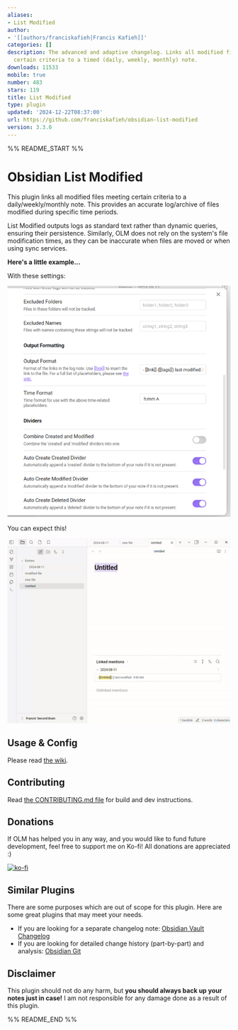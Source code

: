 ```yaml
---
aliases:
- List Modified
author:
- '[[authors/franciskafieh|Francis Kafieh]]'
categories: []
description: The advanced and adaptive changelog. Links all modified files meeting
  certain criteria to a timed (daily, weekly, monthly) note.
downloads: 11533
mobile: true
number: 483
stars: 119
title: List Modified
type: plugin
updated: '2024-12-22T08:37:00'
url: https://github.com/franciskafieh/obsidian-list-modified
version: 3.3.0
---
```


%% README_START %%

# Obsidian List Modified

This plugin links all modified files meeting certain criteria to a daily/weekly/monthly note. This provides an accurate log/archive of files modified during specific time periods.

List Modified outputs logs as standard text rather than dynamic queries, ensuring their persistence. Similarly, OLM does not rely on the system's file modification times, as they can be inaccurate when files are moved or when using sync services.

**Here's a little example...**

With these settings:

![example settings for a plugin demo](https://raw.githubusercontent.com/franciskafieh/obsidian-list-modified/HEAD/.github/example-settings.png)

You can expect this!

![demo of plugin that shows working modification logic](https://raw.githubusercontent.com/franciskafieh/obsidian-list-modified/HEAD/.github/olm-demo.gif)

## Usage & Config

Please read [the wiki](https://github.com/franciskafieh/obsidian-list-modified/wiki).

## Contributing

Read [the CONTRIBUTING.md file](CONTRIBUTING.md) for build and dev instructions.

## Donations

If OLM has helped you in any way, and you would like to fund future development, feel free to support me on Ko-fi! All donations are appreciated :)

[![ko-fi](https://ko-fi.com/img/githubbutton_sm.svg)](https://ko-fi.com/R6R7GBZLX)

## Similar Plugins

There are some purposes which are out of scope for this plugin. Here are some great plugins that may meet your needs.

-   If you are looking for a separate changelog note: [Obsidian Vault Changelog](https://github.com/badrbouslikhin/obsidian-vault-changelog/tree/main)
-   If you are looking for detailed change history (part-by-part) and analysis: [Obsidian Git](https://github.com/denolehov/obsidian-git)

## Disclaimer

This plugin should not do any harm, but **you should always back up your notes just in case!** I am not responsible for any damage done as a result of this plugin.


%% README_END %%